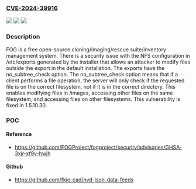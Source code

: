 ### [CVE-2024-39916](https://cve.mitre.org/cgi-bin/cvename.cgi?name=CVE-2024-39916)
![](https://img.shields.io/static/v1?label=Product&message=fogproject&color=blue)
![](https://img.shields.io/static/v1?label=Version&message=%3D%20%3C%201.5.10.30%20&color=brighgreen)
![](https://img.shields.io/static/v1?label=Vulnerability&message=CWE-453%3A%20Insecure%20Default%20Variable%20Initialization&color=brighgreen)

### Description

FOG is a free open-source cloning/imaging/rescue suite/inventory management system. There is a security issue with the NFS configuration in /etc/exports generated by the installer that allows an attacker to modify files outside the export in the default installation. The exports have the no_subtree_check option. The no_subtree_check option means that if a client performs a file operation, the server will only check if the requested file is on the correct filesystem, not if it is in the correct directory. This enables modifying files in /images, accessing other files on the same filesystem, and accessing files on other filesystems. This vulnerability is fixed in 1.5.10.30.

### POC

#### Reference
- https://github.com/FOGProject/fogproject/security/advisories/GHSA-3xjr-xf9v-hwjh

#### Github
- https://github.com/fkie-cad/nvd-json-data-feeds

